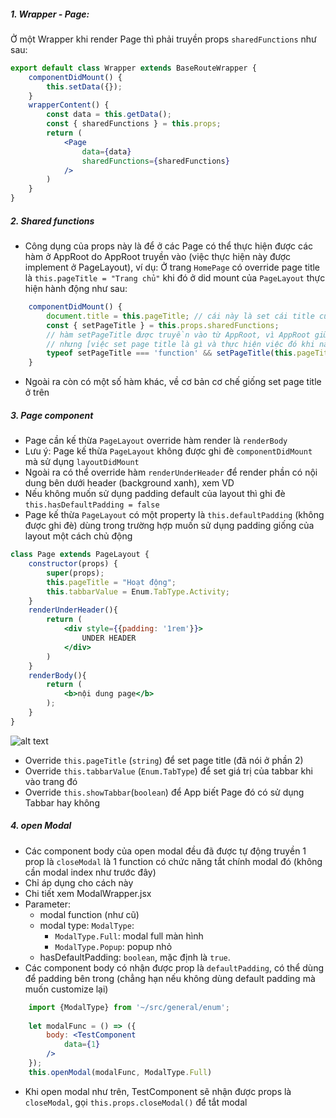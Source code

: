 ##### 1. Wrapper - Page:
Ở một Wrapper khi render Page thì phải truyền props `sharedFunctions` như sau:
```jsx
export default class Wrapper extends BaseRouteWrapper {
    componentDidMount() {
        this.setData({});
    }
    wrapperContent() {
        const data = this.getData();
        const { sharedFunctions } = this.props;
        return (
            <Page 
                data={data}
                sharedFunctions={sharedFunctions}
            />
        )
    }
}
```
##### 2. Shared functions
- Công dụng của props này là để ở các Page có thể thực hiện được các hàm ở AppRoot do AppRoot truyền vào (việc thực hiện này được implement ở PageLayout), ví dụ:
    Ở trang `HomePage` có override page title là `this.pageTitle = "Trang chủ"` khi đó ở did mount của `PageLayout` thực hiện hành động như sau:
```jsx
    componentDidMount() {
        document.title = this.pageTitle; // cái này là set cái title của trình duyệt thôi (ko cần quan tâm)
        const { setPageTitle } = this.props.sharedFunctions;
        // hàm setPageTitle được truyền vào từ AppRoot, vì AppRoot giữ pageTitle nên [việc set page title] là do AppRoot làm
        // nhưng [việc set page title là gì và thực hiện việc đó khi nào] thì do các Page quyết định 
        typeof setPageTitle === 'function' && setPageTitle(this.pageTitle); 
    }
```
- Ngoài ra còn có một số hàm khác, về cơ bản cơ chế giống set page title ở trên

##### 3. Page component
- Page cần kế thừa `PageLayout` override hàm render là `renderBody` 
- Lưu ý: Page kế thừa `PageLayout` không được ghi đè `componentDidMount` mà sử dụng `layoutDidMount`
- Ngoài ra có thể override hàm `renderUnderHeader` để render phần có nội dung bên dưới header (background xanh), xem VD
- Nếu không muốn sử dụng padding default của layout thì ghi đè `this.hasDefaultPadding = false`
- Page kế thừa `PageLayout` có một property là `this.defaultPadding` (không được ghi đè) dùng trong trường hợp muốn sử dụng padding giống của layout một cách chủ động 
```jsx
class Page extends PageLayout {
    constructor(props) {
        super(props);
        this.pageTitle = "Hoạt động";
        this.tabbarValue = Enum.TabType.Activity;
    }
    renderUnderHeader(){
        return (
            <div style={{padding: '1rem'}}>
                UNDER HEADER
            </div>
        )
    }
    renderBody(){
        return (
            <b>nội dung page</b>
        );
    }
}
```
![alt text](https://i.imgur.com/0RL3Tju.png)

- Override `this.pageTitle` (`string`) để set page title (đã nói ở phần 2)
- Override `this.tabbarValue` (`Enum.TabType`)  để set giá trị của tabbar khi vào trang đó
- Override `this.showTabbar`(`boolean`) để App biết Page đó có sử dụng Tabbar hay không


##### 4. open Modal
- Các component body của open modal đều đã được tự động truyền 1 prop là `closeModal` là 1 function có chức năng tắt chính modal đó (không cần modal index như trước đây)
- Chỉ áp dụng cho cách này
- Chi tiết xem ModalWrapper.jsx
- Parameter: 
    - modal function (như cũ)
    - modal type: `ModalType`:
        - `ModalType.Full`: modal full màn hình
        - `ModalType.Popup`: popup nhỏ
    - hasDefaultPadding: `boolean`, mặc định là `true`.
- Các component body có nhận được prop là `defaultPadding`, có thể dùng để padding bên trong (chẳng hạn nếu không dùng default padding mà muốn customize lại)
```jsx
    import {ModalType} from '~/src/general/enum';
    
    let modalFunc = () => ({
        body: <TestComponent 
            data={1}
        />
    });
    this.openModal(modalFunc, ModalType.Full)
```
- Khi open modal như trên, TestComponent sẽ nhận được props là `closeModal`, gọi `this.props.closeModal()` để tắt modal 



